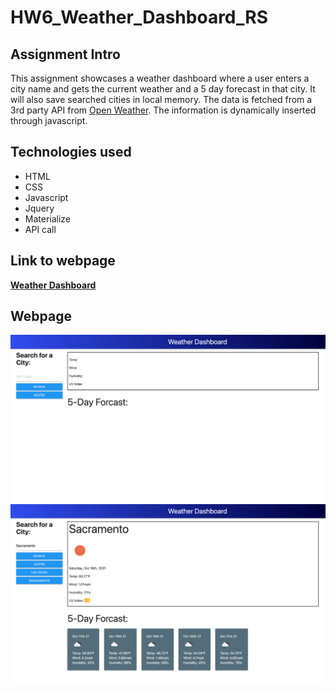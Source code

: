 # HW6_Weather_Dashboard_RS
## Assignment Intro
This assignment showcases a weather dashboard where a user enters a city name and gets the current weather and a 5 day forecast in that city. It will also save searched cities in local memory. The data is fetched from a 3rd party API from [Open Weather](https://openweathermap.org/api). The information is dynamically inserted through javascript.

## Technologies used
* HTML
* CSS
* Javascript
* Jquery
* Materialize
* API call

## Link to webpage
**[Weather Dashboard](https://sitmeister.github.io/HW6_Weather_Dashboard_RS/)**

## Webpage
![Weather Dashboard empty](assets/images/screencapture1.png)
![Weather Dashboard full](assets/images/screencapture2.png)
